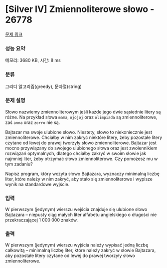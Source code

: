 # [Silver IV] Zmiennoliterowe słowo - 26778 

[문제 링크](https://www.acmicpc.net/problem/26778) 

### 성능 요약

메모리: 3680 KB, 시간: 8 ms

### 분류

그리디 알고리즘(greedy), 문자열(string)

### 문제 설명

<p>Słowo nazwiemy zmiennoliterowym jeśli każde jego dwie sąsiednie litery są różne. Na przykład słowa <code>mama</code>, <code>ojojoj</code> oraz <code>olimpiada</code> są zmiennoliterowe, zaś <code>anna</code> oraz <code>zorro</code> nie są.</p>

<p>Bajtazar ma swoje ulubione słowo. Niestety, słowo to niekoniecznie jest zmiennoliterowe. Chciałby w nim zakryć niektóre litery, żeby pozostałe litery czytane od lewej do prawej tworzyły słowo zmiennoliterowe. Bajtazar jest mocno przywiązany do swojego ulubionego słowa oraz jest zwolennikiem rozwiązań optymalnych, dlatego chciałby zakryć w swoim słowie jak najmniej liter, żeby otrzymać słowo zmiennoliterowe. Czy pomożesz mu w tym zadaniu?</p>

<p>Napisz program, który wczyta słowo Bajtazara, wyznaczy minimalną liczbę liter, które należy w nim zakryć, aby stało się zmiennoliterowe i wypisze wynik na standardowe wyjście.</p>

### 입력 

 <p>W pierwszym (jedynym) wierszu wejścia znajduje się ulubione słowo Bajtazara – niepusty ciąg małych liter alfabetu angielskiego o długości nie przekraczającej 1 000 000 znaków.</p>

### 출력 

 <p>W pierwszym (jedynym) wierszu wyjścia należy wypisać jedną liczbę całkowitą – minimalną liczbę liter, które należy zakryć w słowie Bajtazara, aby pozostałe litery czytane od lewej do prawej tworzyły słowo zmiennoliterowe.</p>

